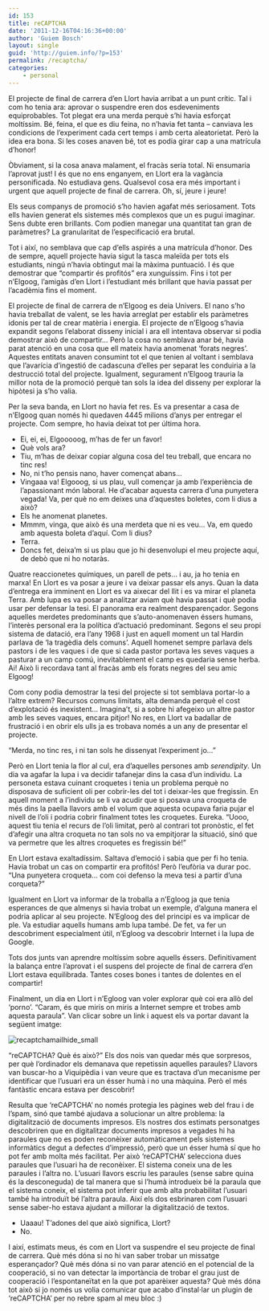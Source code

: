 ```yaml
---
id: 153
title: reCAPTCHA
date: '2011-12-16T04:16:36+00:00'
author: 'Guiem Bosch'
layout: single
guid: 'http://guiem.info/?p=153'
permalink: /recaptcha/
categories:
    - personal
---
```


El projecte de final de carrera d’en Llort havia arribat a un punt crític. Tal i com ho tenia ara: aprovar o suspendre eren dos esdeveniments equiprobables. Tot plegat era una merda perquè s’hi havia esforçat moltíssim. Bé, feina, el que es diu feina, no n’havia fet tanta – canviava les condicions de l’experiment cada cert temps i amb certa aleatorietat. Però la idea era bona. Si les coses anaven bé, tot es podia girar cap a una matrícula d’honor!

Òbviament, si la cosa anava malament, el fracàs seria total. Ni ensumaria l’aprovat just! I és que no ens enganyem, en Llort era la vagància personificada. No estudiava gens. Qualsevol cosa era més important i urgent que aquell projecte de final de carrera. Oh, sí, jeure i jeure!

Els seus companys de promoció s’ho havien agafat més seriosament. Tots ells havien generat els sistemes més complexos que un es pugui imaginar. Sens dubte eren brillants. Com podien manegar una quantitat tan gran de paràmetres? La granularitat de l’especificació era brutal.

Tot i així, no semblava que cap d’ells aspirés a una matrícula d’honor. Des de sempre, aquell projecte havia sigut la tasca maleïda per tots els estudiants, ningú n’havia obtingut mai la màxima puntuació. I és que demostrar que “compartir és profitós” era xunguíssim. Fins i tot per n’Elgoog, l’amigàs d’en Llort i l’estudiant més brillant que havia passat per l’acadèmia fins el moment.

El projecte de final de carrera de n’Elgoog es deia Univers. El nano s’ho havia treballat de valent, se les havia arreglat per establir els paràmetres idonis per tal de crear matèria i energia. El projecte de n’Elgoog s’havia expandit segons l’elaborat disseny inicial i ara ell intentava observar si podia demostrar això de compartir… Però la cosa no semblava anar bé, havia parat atenció en una cosa que ell mateix havia anomenat ‘forats negres’. Aquestes entitats anaven consumint tot el que tenien al voltant i semblava que l’avarícia d’ingestió de cadascuna d’elles per separat les conduiria a la destrucció total del projecte. Igualment, segurament n’Elgoog trauria la millor nota de la promoció perquè tan sols la idea del disseny per explorar la hipòtesi ja s’ho valia.

Per la seva banda, en Llort no havia fet res. Es va presentar a casa de n’Elgoog quan només hi quedaven 4445 milions d’anys per entregar el projecte. Com sempre, ho havia deixat tot per última hora.

- Ei, ei, ei, Elgooooog, m’has de fer un favor!
- Què vols ara?
- Tiu, m’has de deixar copiar alguna cosa del teu treball, que encara no tinc res!
- No, ni t’ho pensis nano, haver començat abans…
- Vingaaa va! Elgooog, si us plau, vull començar ja amb l’experiència de l’apassionant món laboral. He d’acabar aquesta carrera d’una punyetera vegada! Va, per què no em deixes una d’aquestes boletes, com li dius a això?
- Els he anomenat planetes.
- Mmmm, vinga, que això és una merdeta que ni es veu… Va, em quedo amb aquesta boleta d’aquí. Com li dius?
- Terra.
- Doncs fet, deixa’m si us plau que jo hi desenvolupi el meu projecte aquí, de debò que ni ho notaràs.

Quatre reaccionetes químiques, un parell de pets… i au, ja ho tenia en marxa! En Llort es va posar a jeure i va deixar passar els anys. Quan la data d’entrega era imminent en Llort es va aixecar del llit i es va mirar el planeta Terra. Amb lupa es va posar a analitzar aviam què havia passat i què podia usar per defensar la tesi. El panorama era realment desparençador. Segons aquelles merdetes predominants que s’auto-anomenaven éssers humans, l’interès personal era la política d’actuació predominant. Segons el seu propi sistema de datació, era l’any 1968 i just en aquell moment un tal Hardin parlava de ‘la tragèdia dels comuns’. Aquell homenet sempre parlava dels pastors i de les vaques i de que si cada pastor portava les seves vaques a pasturar a un camp comú, inevitablement el camp es quedaria sense herba. Ai! Això li recordava tant al fracàs amb els forats negres del seu amic Elgoog!

Com cony podia demostrar la tesi del projecte si tot semblava portar-lo a l’altre extrem? Recursos comuns limitats, alta demanda perquè el cost d’explotació és inexistent… Imagina’t, si a sobre hi afegeixo un altre pastor amb les seves vaques, encara pitjor! No res, en Llort va badallar de frustració i en obrir els ulls ja es trobava només a un any de presentar el projecte.

“Merda, no tinc res, i ni tan sols he dissenyat l’experiment jo…”

Però en Llort tenia la flor al cul, era d’aquelles persones amb *serendipity*. Un dia va agafar la lupa i va decidir tafanejar dins la casa d’un individu. La personeta estava cuinant croquetes i tenia un problema perquè no disposava de suficient oli per cobrir-les del tot i deixar-les que fregissin. En aquell moment a l’individu se li va acudir que si posava una croqueta de més dins la paella llavors amb el volum que aquesta ocupava faria pujar el nivell de l’oli i podria cobrir finalment totes les croquetes. Eureka. “Uooo, aquest tiu tenia el recurs de l’oli limitat, però al contrari tot pronòstic, el fet d’afegir una altra croqueta no tan sols no va empitjorar la situació, sinó que va permetre que les altres croquetes es fregissin bé!”

En Llort estava exaltadíssim. Saltava d’emoció i sabia que per fi ho tenia. Havia trobat un cas on compartir era profitós! Però l’eufòria va durar poc. “Una punyetera croqueta… com coi defenso la meva tesi a partir d’una corqueta?”

Igualment en Llort va informar de la troballa a n’Egloog ja que tenia esperances de que almenys si havia trobat un exemple, d’alguna manera el podria aplicar al seu projecte. N’Egloog des del principi es va implicar de ple. Va estudiar aquells humans amb lupa també. De fet, va fer un descobriment especialment útil, n’Egloog va descobrir Internet i la lupa de Google.

Tots dos junts van aprendre moltíssim sobre aquells éssers. Definitivament la balança entre l’aprovat i el suspens del projecte de final de carrera d’en Llort estava equilibrada. Tantes coses bones i tantes de dolentes en el compartir!

Finalment, un dia en Llort i n’Egloog van voler explorar què coi era allò del ‘porno’. “Caram, és que miris on miris a Internet sempre et trobes amb aquesta paraula”. Van clicar sobre un link i aquest els va portar davant la següent imatge:

![](http://guiem.info/wp-content/uploads/2011/12/recaptchamailhide_small.jpg "recaptchamailhide_small")

“reCAPTCHA? Què és això?” Els dos nois van quedar més que sorpresos, per què l’ordinador els demanava que repetissin aquelles paraules? Llavors van buscar-ho a Viquipèdia i van veure que es tractava d’un mecanisme per identificar que l’usuari era un ésser humà i no una màquina. Però el més fantàstic encara estava per descobrir!

Resulta que ‘reCAPTCHA’ no només protegia les pàgines web del frau i de l’spam, sinó que també ajudava a solucionar un altre problema: la digitalització de documents impresos. Els nostres dos estimats personatges descobriren que en digitalitzar documents impresos a vegades hi ha paraules que no es poden reconèixer automàticament pels sistemes informàtics degut a defectes d’impressió, però que un ésser humà sí que ho pot fer amb molta més facilitat. Per això ‘reCAPTCHA’ selecciona dues paraules que l’usuari ha de reconèixer. El sistema coneix una de les paraules i l’altra no. L’usuari llavors escriu les paraules (sense sabre quina és la desconeguda) de tal manera que si l’humà introdueix bé la paraula que el sistema coneix, el sistema pot inferir que amb alta probabilitat l’usuari també ha introduït bé l’altra paraula. Així els dos esbrinaren com l’usuari sense saber-ho estava ajudant a millorar la digitalització de textos.

- Uaaau! T’adones del que això significa, Llort?
- No.

I així, estimats meus, és com en Llort va suspendre el seu projecte de final de carrera. Què més dóna si no hi van saber trobar un missatge esperançador? Què més dóna si no van parar atenció en el potencial de la cooperació, si no van detectar la importància de trobar el grau just de cooperació i l’espontaneïtat en la que pot aparèixer aquesta? Què més dóna tot això si jo només us volia comunicar que acabo d’instal·lar un plugin de ‘reCAPTCHA’ per no rebre spam al meu bloc :)